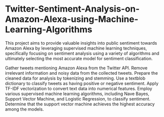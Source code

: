 # Twitter-Sentiment-Analysis-on-Amazon-Alexa-using-Machine-Learning-Algorithms
This project aims to provide valuable insights into public sentiment towards Amazon Alexa by leveraging supervised machine learning techniques, specifically focusing on sentiment analysis using a variety of algorithms and ultimately selecting the most accurate model for sentiment classification.

Gather tweets mentioning Amazon Alexa from the Twitter API. Remove irrelevant information and noisy data from the collected tweets. Prepare the cleaned data for analysis by tokenizing and stemming. Use a textblob dictionary to classify tweets as having positive or negative sentiment. Apply TF-IDF vectorization to convert text data into numerical features. Employ various supervised machine learning algorithms, including Nave Bayes, Support Vector Machine, and Logistic Regression, to classify sentiment. Determine that the support vector machine achieves the highest accuracy among the models.
